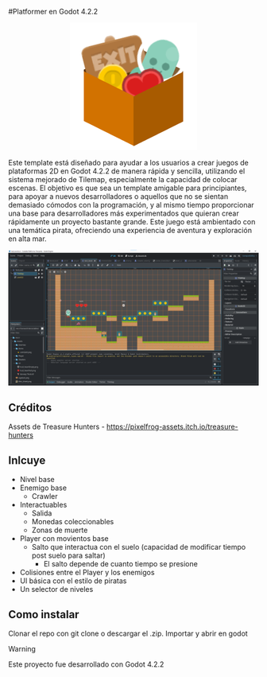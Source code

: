 #Platformer en Godot 4.2.2 

<p align="center"><img src="Marketing/Logo.png"/></p>

Este template está diseñado para ayudar a los usuarios a crear juegos de plataformas 2D en Godot 4.2.2 de manera rápida y sencilla, utilizando el sistema mejorado de Tilemap, especialmente la capacidad de colocar escenas. El objetivo es que sea un template amigable para principiantes, para apoyar a nuevos desarrolladores o aquellos que no se sientan demasiado cómodos con la programación, y al mismo tiempo proporcionar una base para desarrolladores más experimentados que quieran crear rápidamente un proyecto bastante grande. Este juego está ambientado con una temática pirata, ofreciendo una experiencia de aventura y exploración en alta mar.

<p align="center"><img src="Screenshots/SPT 1.png"/></p>

## Créditos
Assets de Treasure Hunters - <https://pixelfrog-assets.itch.io/treasure-hunters>

## Inlcuye
- Nivel base
- Enemigo base
  - Crawler 
- Interactuables
  - Salida
  - Monedas coleccionables
  - Zonas de muerte
- Player con movientos base
  - Salto que interactua con el suelo (capacidad de modificar tiempo post suelo para saltar)
    - El salto depende de cuanto tiempo se presione
- Colisiones entre el Player y los enemigos
- UI básica con el estilo de piratas
- Un selector de niveles

## Como instalar
Clonar el repo con git clone o descargar el .zip.
Importar y abrir en godot

> [!WARNING]
> Este proyecto fue desarrollado con Godot 4.2.2
